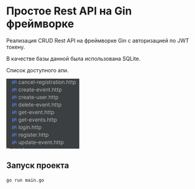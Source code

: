 # Простое Rest API на Gin фреймворке

Реализация CRUD Rest API на фреймворке Gin с авторизацией по JWT токену.

В качестве базы данной была использована SQLite.

Список доступного апи.

![Скриншот](screen.png)

## Запуск проекта

```bash
go run main.go
```
